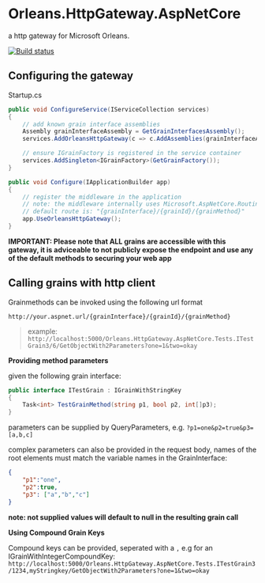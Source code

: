 # Orleans.HttpGateway.AspNetCore
a http gateway for Microsoft Orleans.

[![Build status](https://ci.appveyor.com/api/projects/status/6omov0335yw8a9c5?svg=true)](https://ci.appveyor.com/project/rikbosch/orleans-httpgateway-aspnetcore)



## Configuring the gateway

Startup.cs

``` csharp
public void ConfigureService(IServiceCollection services)
{
    // add known grain interface assemblies
    Assembly grainInterfaceAssembly = GetGrainInterfacesAssembly();
    services.AddOrleansHttpGateway(c => c.AddAssemblies(grainInterfaceAssembly));

    // ensure IGrainFactory is registered in the service container
    services.AddSingleton<IGrainFactory>(GetGrainFactory());
}

public void Configure(IApplicationBuilder app)
{
    // register the middleware in the application
    // note: the middleware internally uses Microsoft.AspNetCore.Routing
    // default route is: "{grainInterface}/{grainId}/{grainMethod}"
    app.UseOrleansHttpGateway();
}

```

__IMPORTANT: Please note that ALL grains are accessible with this gateway, it is adviceable to not publicly expose the endpoint and use any of the default methods to securing your web app__

## Calling grains with http client

Grainmethods can be invoked using the following url format

`http://your.aspnet.url/{grainInterface}/{grainId}/{grainMethod}`

> example: `http://localhost:5000/Orleans.HttpGateway.AspNetCore.Tests.ITestGrain3/6/GetObjectWith2Parameters?one=1&two=okay`

**Providing method parameters**

given the following grain interface:

```csharp
public interface ITestGrain : IGrainWithStringKey
{
    Task<int> TestGrainMethod(string p1, bool p2, int[]p3);
}
```

parameters can be supplied by QueryParameters, e.g. `?p1=one&p2=true&p3=[a,b,c]`

complex parameters can also be provided in the request body, names of the root elements must match the variable names in the GrainInterface:

```json
{
    "p1":"one",
    "p2":true,
    "p3": ["a","b","c"]
}
```

__note: not supplied values will default to null in the resulting grain call__

**Using Compound Grain Keys**

Compound keys can be provided, seperated with a `,`
e.g for an IGrainWithIntegerCompoundKey: `http://localhost:5000/Orleans.HttpGateway.AspNetCore.Tests.ITestGrain3/1234,myStringkey/GetObjectWith2Parameters?one=1&two=okay`












